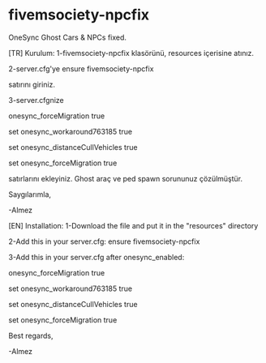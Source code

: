 # fivemsociety-npcfix
OneSync Ghost Cars &amp; NPCs fixed.

[TR]
Kurulum:
1-fivemsociety-npcfix klasörünü, resources içerisine atınız.

2-server.cfg'ye 
ensure fivemsociety-npcfix 

satırını giriniz.

3-server.cfgnize

onesync_forceMigration true

set onesync_workaround763185 true

set onesync_distanceCullVehicles true

set onesync_forceMigration true

satırlarını ekleyiniz.
Ghost araç ve ped spawn sorununuz çözülmüştür.

Saygılarımla,

-Almez

[EN]
Installation:
1-Download the file and put it in the "resources" directory

2-Add this in your server.cfg:
 ensure fivemsociety-npcfix
 
3-Add this in your server.cfg after onesync_enabled:

onesync_forceMigration true

set onesync_workaround763185 true

set onesync_distanceCullVehicles true

set onesync_forceMigration true
 
Best regards,

-Almez
